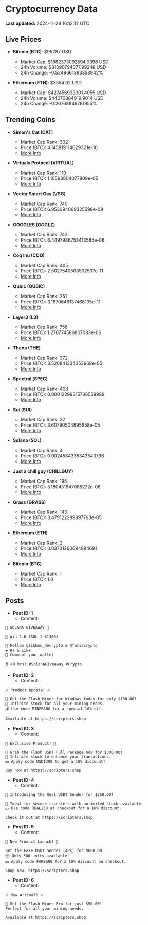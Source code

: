 # Cryptocurrency Data

**Last updated:** 2024-11-28 16:12:12 UTC

## Live Prices
- **Bitcoin (BTC)**: $95287 USD
  - Market Cap: $1882373092594.0396 USD
  - 24h Volume: $81090794377.99248 USD
  - 24h Change: -0.5249661383353942%

- **Ethereum (ETH)**: $3554.92 USD
  - Market Cap: $427456933301.4055 USD
  - 24h Volume: $44070884919.9014 USD
  - 24h Change: -0.20768849781955%

## Trending Coins
- **Simon's Cat (CAT)**
  - Market Cap Rank: 302
  - Price (BTC): 4.145819114029321e-10
  - [More Info](https://www.coingecko.com/en/coins/simons-cat)

- **Virtuals Protocol (VIRTUAL)**
  - Market Cap Rank: 110
  - Price (BTC): 1.10593804077809e-05
  - [More Info](https://www.coingecko.com/en/coins/virtual-protocol)

- **Vector Smart Gas (VSG)**
  - Market Cap Rank: 749
  - Price (BTC): 6.953094069325598e-08
  - [More Info](https://www.coingecko.com/en/coins/vector-smart-gas)

- **GOGGLES (GOGLZ)**
  - Market Cap Rank: 743
  - Price (BTC): 6.4497986753413585e-06
  - [More Info](https://www.coingecko.com/en/coins/goggles)

- **Coq Inu (COQ)**
  - Market Cap Rank: 405
  - Price (BTC): 2.5027540503502507e-11
  - [More Info](https://www.coingecko.com/en/coins/coq-inu)

- **Qubic (QUBIC)**
  - Market Cap Rank: 251
  - Price (BTC): 3.1670646137468135e-11
  - [More Info](https://www.coingecko.com/en/coins/qubic)

- **Layer3 (L3)**
  - Market Cap Rank: 756
  - Price (BTC): 1.270774586807083e-06
  - [More Info](https://www.coingecko.com/en/coins/layer3)

- **Thena (THE)**
  - Market Cap Rank: 372
  - Price (BTC): 3.520841334353968e-05
  - [More Info](https://www.coingecko.com/en/coins/thena)

- **Spectral (SPEC)**
  - Market Cap Rank: 408
  - Price (BTC): 0.00012299315736558989
  - [More Info](https://www.coingecko.com/en/coins/spectral)

- **Sui (SUI)**
  - Market Cap Rank: 22
  - Price (BTC): 3.60790504895658e-05
  - [More Info](https://www.coingecko.com/en/coins/sui)

- **Solana (SOL)**
  - Market Cap Rank: 4
  - Price (BTC): 0.0024584335343543796
  - [More Info](https://www.coingecko.com/en/coins/solana)

- **Just a chill guy (CHILLGUY)**
  - Market Cap Rank: 195
  - Price (BTC): 5.180451847085272e-06
  - [More Info](https://www.coingecko.com/en/coins/just-a-chill-guy)

- **Grass (GRASS)**
  - Market Cap Rank: 140
  - Price (BTC): 3.479122289897793e-05
  - [More Info](https://www.coingecko.com/en/coins/grass)

- **Ethereum (ETH)**
  - Market Cap Rank: 2
  - Price (BTC): 0.03731260694884691
  - [More Info](https://www.coingecko.com/en/coins/ethereum)

- **Bitcoin (BTC)**
  - Market Cap Rank: 1
  - Price (BTC): 1.0
  - [More Info](https://www.coingecko.com/en/coins/bitcoin)

## Posts
- **Post ID: 1**
  - Content:
```
🚀 SOLANA GIVEAWAY 🚀

🎁 Win 2.6 $SOL (~$1300)

🤝 Follow @likhon_decrypto & @fariacrypto
❤️ RT & Like
💬 Comment your wallet

⏳ 48 hrs! #SolanaGiveaway #Crypto
```

- **Post ID: 2**
  - Content:
```
🔥 Product Update! 🔥

🚀 Get the Flash Miner for Windows today for only $100.00!
🔋 Infinite stock for all your mining needs.
💰 Use code MINER100 for a special 10% off.

Available at https://scripters.shop
```

- **Post ID: 3**
  - Content:
```
🎁 Exclusive Product! 🎁

💸 Grab the Flash USDT Full Package now for $300.00!
🎉 Infinite stock to enhance your transactions.
💵 Apply code USDT300 to get a 10% discount!

Buy now at https://scripters.shop
```

- **Post ID: 4**
  - Content:
```
💎 Introducing the Real USDT Sender for $250.00!

💼 Ideal for secure transfers with unlimited stock available.
💵 Use code REAL250 at checkout for a 10% discount.

Check it out at https://scripters.shop
```

- **Post ID: 5**
  - Content:
```
🚀 New Product Launch! 🚀

Get the Fake USDT Sender [APK] for $600.00.
📦 Only 500 units available!
💵 Apply code FAKE600 for a 10% discount on checkout.

Shop now: https://scripters.shop
```

- **Post ID: 6**
  - Content:
```
🔥 New Arrival! 🔥

💸 Get the Flash Miner Pro for just $50.00!
Perfect for all your mining needs.

Available at https://scripters.shop
```

